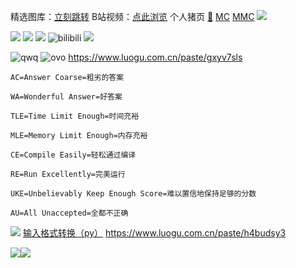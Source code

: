 
精选图库：[立刻跳转](https://www.luogu.com.cn/paste/q9oscx4f)
B站视频：[点此浏览](https://www.luogu.com.cn/paste/y8b7q9gc)
个人猪页
[🐖](https://tkoffice.rth1.me/)
[MC](https://www.luogu.com.cn/paste/i1ehvgit)
[MMC](https://www.luogu.com.cn/paste/79t56pan)
![](https://luogu.wao3.cn/api/guzhi?id=581439&scores=100,40,0,0,0&card_width=700)

[![](https://luogu.wao3.cn/api/practice?id=581439&hide_title=true&card_width=700)](https://www.luogu.com.cn/user/581439#practice)
![](https://statcard.vercel.app/shield?id=581439)
![](https://s1.hdslb.com/bfs/static/jinkela/space/assets/loadingS.gif)
![bilibili](https://s1.hdslb.com/bfs/static/jinkela/space/assets/charging_hover.gif)
![](https://s1.hdslb.com/bfs/static/jinkela/space/assets/charging_focus.gif)

![qwq](https://s1.ax1x.com/2018/04/04/C9AddU.gif)
![ovo](https://i.loli.net/2018/11/04/5bde67b2ce058.gif)
<https://www.luogu.com.cn/paste/gxyv7sls>
```
AC=Answer Coarse=粗劣的答案

WA=Wonderful Answer=好答案

TLE=Time Limit Enough=时间充裕

MLE=Memory Limit Enough=内存充裕

CE=Compile Easily=轻松通过编译

RE=Run Excellently=完美运行

UKE=Unbelievably Keep Enough Score=难以置信地保持足够的分数

AU=All Unaccepted=全都不正确
```
![](https://www.ipip5.com/ipimg/)
[输入格式转换（py）](https://www.luogu.com.cn/paste/7204gvet)
<https://www.luogu.com.cn/paste/h4budsy3>


![](https://cdn.luogu.com.cn/upload/image_hosting/p3zrqy06.png)![](https://www.luogu.com.cn/api/verify/captcha)
